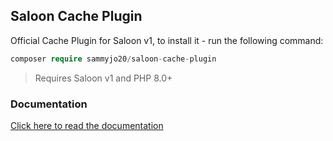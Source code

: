 ## Saloon Cache Plugin

Official Cache Plugin for Saloon v1, to install it - run the following command:

```php
composer require sammyjo20/saloon-cache-plugin
```
>Requires Saloon v1 and PHP 8.0+

### Documentation

[Click here to read the documentation](https://docs.saloon.dev/next-steps/caching)
